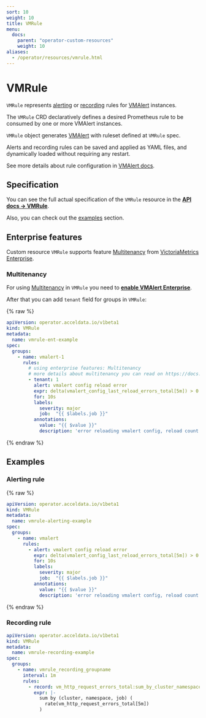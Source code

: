 ```yaml
---
sort: 10
weight: 10
title: VMRule
menu:
  docs:
    parent: "operator-custom-resources"
    weight: 10
aliases:
  - /operator/resources/vmrule.html
---
```


# VMRule

`VMRule` represents [alerting](https://prometheus.io/docs/prometheus/latest/configuration/alerting_rules/)
or [recording](https://prometheus.io/docs/prometheus/latest/configuration/recording_rules/) rules 
for [VMAlert](./vmalert.md) instances.

The `VMRule` CRD declaratively defines a desired Prometheus rule to be consumed by one or more VMAlert instances.

`VMRule` object generates [VMAlert](./vmalert.md) 
with ruleset defined at `VMRule` spec.

Alerts and recording rules can be saved and applied as YAML files, and dynamically loaded without requiring any restart.

See more details about rule configuration in [VMAlert docs](https://docs.acceldata.io/vmalert.html#quickstart).

## Specification

You can see the full actual specification of the `VMRule` resource in
the **[API docs -> VMRule](../api.md#vmrule)**.

Also, you can check out the [examples](#examples) section.

## Enterprise features

Custom resource `VMRule` supports feature [Multitenancy](https://docs.acceldata.io/vmalert.html#multitenancy)
from [VictoriaMetrics Enterprise](https://docs.acceldata.io/enterprise.html#victoriametrics-enterprise).

### Multitenancy

For using [Multitenancy](https://docs.acceldata.io/vmalert.html#multitenancy) in `VMRule`
you need to **[enable VMAlert Enterprise](./vmalert.md#enterprise-features)**.

After that you can add `tenant` field for groups in `VMRule`:

{% raw %}
```yaml
apiVersion: operator.acceldata.io/v1beta1
kind: VMRule
metadata:
  name: vmrule-ent-example
spec:
  groups:
    - name: vmalert-1
      rules:
        # using enterprise features: Multitenancy
        # more details about multitenancy you can read on https://docs.acceldata.io/vmalert.html#multitenancy
        - tenant: 1
          alert: vmalert config reload error
          expr: delta(vmalert_config_last_reload_errors_total[5m]) > 0
          for: 10s
          labels:
            severity: major
            job:  "{{ $labels.job }}"
          annotations:
            value: "{{ $value }}"
            description: 'error reloading vmalert config, reload count for 5 min {{ $value }}'
```
{% endraw %}

## Examples

### Alerting rule

{% raw %}
```yaml
apiVersion: operator.acceldata.io/v1beta1
kind: VMRule
metadata:
  name: vmrule-alerting-example
spec:
  groups:
    - name: vmalert
      rules:
        - alert: vmalert config reload error
          expr: delta(vmalert_config_last_reload_errors_total[5m]) > 0
          for: 10s
          labels:
            severity: major
            job:  "{{ $labels.job }}"
          annotations:
            value: "{{ $value }}"
            description: 'error reloading vmalert config, reload count for 5 min {{ $value }}'
```
{% endraw %}

### Recording rule

```yaml
apiVersion: operator.acceldata.io/v1beta1
kind: VMRule
metadata:
  name: vmrule-recording-example
spec:
  groups:
    - name: vmrule_recording_groupname
      interval: 1m
      rules:
        - record: vm_http_request_errors_total:sum_by_cluster_namespace_job:rate:5m
          expr: |-
            sum by (cluster, namespace, job) (
              rate(vm_http_request_errors_total[5m])
            )
```
